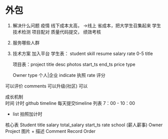 # 外包

  1. 解决什么问题
    疫情 线下成本太高， ->线上
    省成本，把大学生召集起来
    学生技术检测 项目配对 质量代码提交， 绩效考核
  2. 服务哪些人群
  3. 技术方案
      加入平台
      学生表： student
        skill
        resume
        salary
        rate   0-5 
        title  
      
      项目表：project
        title
        desc
        photos
        start_ts
        end_ts
        price
        type
      
      Owner
        type  个人|企业
        indicate 执照
        rate 评分

可以评价 comments  可以升级(社区)  可以

成长机制  
  时间 计时  github 
  timeline  每天提交timeline
  列表
  7：00 - 10：00
  - list
  拍照加计时



  核心表
    Student
      title  salary  total_salary  start_ts  rate  school  (薪人薪事)
    Owner
    Project
      图片 + 描述
    Comment
    Record
    Order

